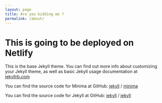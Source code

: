 ```yaml
---
layout: page
title: Are you kidding me ?
permalink: /about/
---
```


<!--  -->
# This is going to be deployed on Netlify



This is the base Jekyll theme. You can find out more info about customizing your Jekyll theme, as well as basic Jekyll usage documentation at [jekyllrb.com](https://jekyllrb.com/)

You can find the source code for Minima at GitHub:
[jekyll][jekyll-organization] /
[minima](https://github.com/jekyll/minima)

You can find the source code for Jekyll at GitHub:
[jekyll][jekyll-organization] /
[jekyll](https://github.com/jekyll/jekyll)


[jekyll-organization]: https://github.com/jekyll

<script>
  (function() {
     if (window.netlifyIdentity) {
     window.netlifyIdentity.on("init", user => {
      if (!user) {
        window.netlifyIdentity.on("login", () => {
          document.location.href = "/about/";
        });
      }
    });
  }

  })();
</script>

